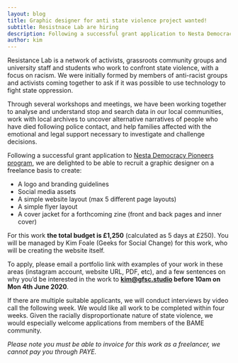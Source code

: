 ```yaml
---
layout: blog
title: Graphic designer for anti state violence project wanted!
subtitle: Resistnace Lab are hiring
description: Following a successful grant application to Nesta Democracy Pioneers program, we are delighted to be able to recruit a graphic designer on a freelance basis.
author: kim
---
```


Resistance Lab is a network of activists, grassroots community groups and university staff and students who work to confront state violence, with a focus on racism. We were initially formed by members of anti-racist groups and activists coming together to ask if it was possible to use technology to fight state oppression.

Through several workshops and meetings, we have been working together to analyse and understand stop and search data in our local communities, work with local archives to uncover alternative narratives of people who have died following police contact, and help families affected with the emotional and legal support necessary to investigate and challenge decisions.

Following a successful grant application to [Nesta Democracy Pioneers program](https://www.nesta.org.uk/blog/meet-19-pioneers-shaking-democracy/), we are delighted to be able to recruit a graphic designer on a freelance basis to create:

 * A logo and branding guidelines
 * Social media assets
 * A simple website layout (max 5 different page layouts)
 * A simple flyer layout
 * A cover jacket for a forthcoming zine (front and back pages and inner cover)

For this work **the total budget is £1,250** (calculated as 5 days at £250). You will be managed by Kim Foale (Geeks for Social Change) for this work, who will be creating the website itself.

To apply, please email a portfolio link with examples of your work in these areas (instagram account, website URL, PDF, etc), and a few sentences on why you’d be interested in the work to **[kim@gfsc.studio](mailto:kim@gfsc.studio) before 10am on Mon 4th June 2020**.

If there are multiple suitable applicants, we will conduct interviews by video call the following week. We would like all work to be completed within four weeks. Given the racially disproportionate nature of state violence, we would especially welcome applications from members of the BAME community.

_Please note you must be able to invoice for this work as a freelancer, we cannot pay you through PAYE._
